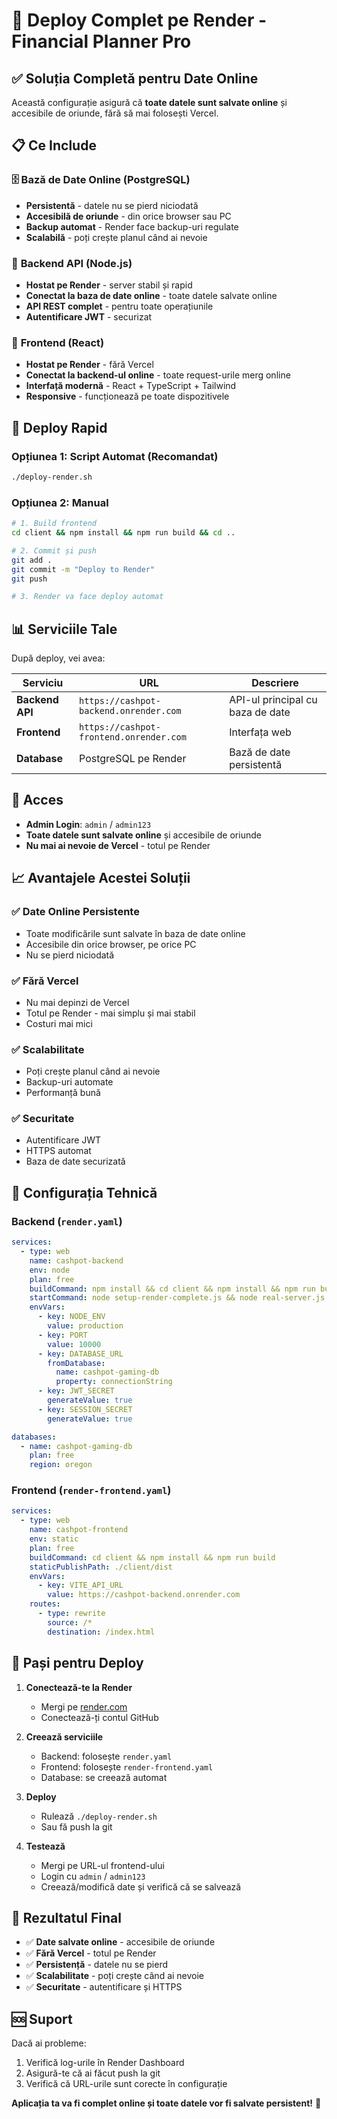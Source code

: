 # 🚀 Deploy Complet pe Render - Financial Planner Pro

## ✅ Soluția Completă pentru Date Online

Această configurație asigură că **toate datele sunt salvate online** și accesibile de oriunde, fără să mai folosești Vercel.

## 📋 Ce Include

### 🗄️ **Bază de Date Online (PostgreSQL)**
- **Persistentă** - datele nu se pierd niciodată
- **Accesibilă de oriunde** - din orice browser sau PC
- **Backup automat** - Render face backup-uri regulate
- **Scalabilă** - poți crește planul când ai nevoie

### 🔧 **Backend API (Node.js)**
- **Hostat pe Render** - server stabil și rapid
- **Conectat la baza de date online** - toate datele salvate online
- **API REST complet** - pentru toate operațiunile
- **Autentificare JWT** - securizat

### 🎨 **Frontend (React)**
- **Hostat pe Render** - fără Vercel
- **Conectat la backend-ul online** - toate request-urile merg online
- **Interfață modernă** - React + TypeScript + Tailwind
- **Responsive** - funcționează pe toate dispozitivele

## 🚀 Deploy Rapid

### Opțiunea 1: Script Automat (Recomandat)
```bash
./deploy-render.sh
```

### Opțiunea 2: Manual
```bash
# 1. Build frontend
cd client && npm install && npm run build && cd ..

# 2. Commit și push
git add .
git commit -m "Deploy to Render"
git push

# 3. Render va face deploy automat
```

## 📊 Serviciile Tale

După deploy, vei avea:

| Serviciu | URL | Descriere |
|----------|-----|-----------|
| **Backend API** | `https://cashpot-backend.onrender.com` | API-ul principal cu baza de date |
| **Frontend** | `https://cashpot-frontend.onrender.com` | Interfața web |
| **Database** | PostgreSQL pe Render | Bază de date persistentă |

## 🔐 Acces

- **Admin Login**: `admin` / `admin123`
- **Toate datele sunt salvate online** și accesibile de oriunde
- **Nu mai ai nevoie de Vercel** - totul pe Render

## 📈 Avantajele Acestei Soluții

### ✅ **Date Online Persistente**
- Toate modificările sunt salvate în baza de date online
- Accesibile din orice browser, pe orice PC
- Nu se pierd niciodată

### ✅ **Fără Vercel**
- Nu mai depinzi de Vercel
- Totul pe Render - mai simplu și mai stabil
- Costuri mai mici

### ✅ **Scalabilitate**
- Poți crește planul când ai nevoie
- Backup-uri automate
- Performanță bună

### ✅ **Securitate**
- Autentificare JWT
- HTTPS automat
- Baza de date securizată

## 🔧 Configurația Tehnică

### Backend (`render.yaml`)
```yaml
services:
  - type: web
    name: cashpot-backend
    env: node
    plan: free
    buildCommand: npm install && cd client && npm install && npm run build && cd ..
    startCommand: node setup-render-complete.js && node real-server.js
    envVars:
      - key: NODE_ENV
        value: production
      - key: PORT
        value: 10000
      - key: DATABASE_URL
        fromDatabase:
          name: cashpot-gaming-db
          property: connectionString
      - key: JWT_SECRET
        generateValue: true
      - key: SESSION_SECRET
        generateValue: true

databases:
  - name: cashpot-gaming-db
    plan: free
    region: oregon
```

### Frontend (`render-frontend.yaml`)
```yaml
services:
  - type: web
    name: cashpot-frontend
    env: static
    plan: free
    buildCommand: cd client && npm install && npm run build
    staticPublishPath: ./client/dist
    envVars:
      - key: VITE_API_URL
        value: https://cashpot-backend.onrender.com
    routes:
      - type: rewrite
        source: /*
        destination: /index.html
```

## 📝 Pași pentru Deploy

1. **Conectează-te la Render**
   - Mergi pe [render.com](https://render.com)
   - Conectează-ți contul GitHub

2. **Creează serviciile**
   - Backend: folosește `render.yaml`
   - Frontend: folosește `render-frontend.yaml`
   - Database: se creează automat

3. **Deploy**
   - Rulează `./deploy-render.sh`
   - Sau fă push la git

4. **Testează**
   - Mergi pe URL-ul frontend-ului
   - Login cu `admin` / `admin123`
   - Creează/modifică date și verifică că se salvează

## 🎯 Rezultatul Final

- ✅ **Date salvate online** - accesibile de oriunde
- ✅ **Fără Vercel** - totul pe Render
- ✅ **Persistență** - datele nu se pierd
- ✅ **Scalabilitate** - poți crește când ai nevoie
- ✅ **Securitate** - autentificare și HTTPS

## 🆘 Suport

Dacă ai probleme:
1. Verifică log-urile în Render Dashboard
2. Asigură-te că ai făcut push la git
3. Verifică că URL-urile sunt corecte în configurație

**Aplicația ta va fi complet online și toate datele vor fi salvate persistent!** 🎉 